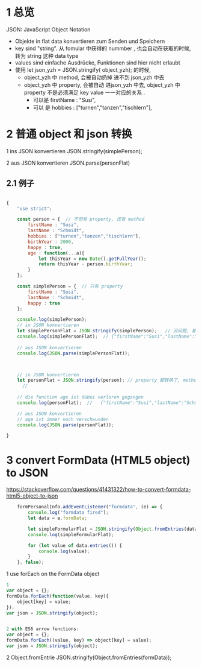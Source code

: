 
# 1 总览 
JSON: JavaScript Object Notation
- Objekte in flat data konvertieren zum Senden und Speichern
- key sind "string". 从 fomular 中获得的 nummber , 也会自动在获取的时候, 转为 string 这种 data type 
- values sind einfache Ausdrücke, Funktionen sind hier nicht erlaubt  
- 使用 let json_yzh = JSON.stringify( object_yzh); 的时候, 
    - object_yzh 中 method,  会被自动扔掉 进不到 json_yzh 中去
    - object_yzh 中 property,  会被自动 进json_yzh 中去,  object_yzh 中 property 不是必须满足 key value 一一对应的关系 . 
        - 可以是 firstName : "Susi",
        - 可以 是  hobbies : ["turnen","tanzen","tischlern"],


# 2 普通 object 和 json 转换 

1 ins JSON konvertieren
JSON.stringify(simplePerson); 

2 aus JSON konvertieren
JSON.parse(personFlat)

## 2.1 例子

```js

{
    "use strict";

    const person = {  // 不但有 property, 还有 method
        firstName : "Susi",
        lastName : "Schmidt",
        hobbies : ["turnen","tanzen","tischlern"],
        birthYear : 2000,
        happy : true,
        age : function(...a){
            let thisYear = new Date().getFullYear();
            return thisYear - person.birthYear;
        }
    };

    const simplePerson = {  // 只有 property 
        firstName : "Susi",
        lastName : "Schmidt",
        happy : true
    };

    console.log(simplePerson);
    // in JSON konvertieren
    let simplePersonFlat = JSON.stringify(simplePerson);   // 没问题, 都转换了, 
    console.log(simplePersonFlat);  // {"firstName":"Susi","lastName":"Schmidt","happy":true}
    
    // aus JSON konvertieren
    console.log(JSON.parse(simplePersonFlat));



    // in JSON konvertieren
    let personFlat = JSON.stringify(person); // property 都转换了, method 被剔除在外了 
      // 
    
    // die function age ist dabei verloren gegangen
    console.log(personFlat);  //   {"firstName":"Susi","lastName":"Schmidt","hobbies":["turnen","tanzen","tischlern"],"birthYear":2000,"happy":true}

    // aus JSON konvertieren
    // age ist immer noch verschwunden
    console.log(JSON.parse(personFlat));

}
```

# 3 convert FormData (HTML5 object) to JSON

https://stackoverflow.com/questions/41431322/how-to-convert-formdata-html5-object-to-json

```js
    formPersonalInfo.addEventListener("formdata", (e) => {
        console.log("formdata fired");
        let data = e.formData;

        let simpleFormularFlat = JSON.stringify(Object.fromEntries(data));   // bringen formData in JSON.
        console.log(simpleFormularFlat); 

        for (let value of data.entries()) {
            console.log(value);
        }
    }, false);
```

1
use forEach on the FormData object
```js
1
var object = {};
formData.forEach(function(value, key){
    object[key] = value;
});
var json = JSON.stringify(object);


2 with ES6 arrow functions:
var object = {};
formData.forEach((value, key) => object[key] = value);
var json = JSON.stringify(object);
```


2 Object.fromEntrie
JSON.stringify(Object.fromEntries(formData));
